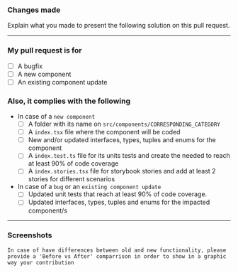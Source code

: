 ### Changes made 
Explain what you made to present the following solution on this pull request.

---

### My pull request is for
- [ ] A bugfix
- [ ] A new component
- [ ] An existing component update

### Also, it complies with the following
- In case of a `new component`
  - [ ] A folder with its name on `src/components/CORRESPONDING_CATEGORY`
  - [ ] A `index.tsx` file where the component will be coded
  - [ ] New and/or updated interfaces, types, tuples and enums for the component
  - [ ] A `index.test.ts` file for its units tests and create the needed to reach at least 90% of code coverage
  - [ ] A `index.stories.tsx` file for storybook stories and add at least 2 stories for different scenarios

- In case of a `bug` or an `existing component update`
  - [ ] Updated unit tests that reach at least 90% of code coverage.
  - [ ] Updated interfaces, types, tuples and enums for the impacted component/s

---

### Screenshots
`In case of have differences between old and new functionality, please provide a 'Before vs After' comparrison in order to show in a graphic way your contribution`